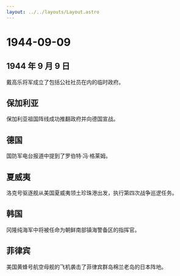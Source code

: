 ```yaml
---
layout: ../../layouts/Layout.astro
---
```


# 1944-09-09

## 1944 年 9 月 9 日

戴高乐将军成立了包括公社社员在内的临时政府。

## 保加利亚

保加利亚祖国阵线成功推翻政府并向德国宣战。

## 德国

国防军电台报道中提到了罗伯特·冯·格莱姆。

## 夏威夷

洛克号驱逐舰从美国夏威夷领土珍珠港出发，执行第四次战争巡逻任务。

## 韩国

冈隆纯海军中将被任命为朝鲜南部镇海警备区的指挥官。

## 菲律宾

美国黄蜂号航空母舰的飞机袭击了菲律宾群岛棉兰老岛的日本阵地。
